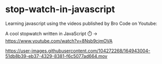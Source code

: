 # stop-watch-in-javascript
Learning javascript using the videos published by Bro Code on Youtube:

A cool stopwatch written in JavaScript ⏱️ -> https://www.youtube.com/watch?v=8Nsb9cjmOVA



https://user-images.githubusercontent.com/104272268/164943004-51db8b39-eb37-4329-8381-f6c5077ad664.mov
